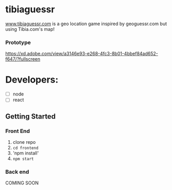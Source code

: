 # tibiaguessr
www.tibiaguessr.com is a geo location game inspired by geoguessr.com but using Tibia.com's map!

### Prototype
https://xd.adobe.com/view/a3146e93-e268-4fc3-8b01-4bbef84ad652-f647/?fullscreen

# Developers:
- [ ] node
- [ ] react

## Getting Started

### Front End
1. clone repo
2. `cd frontend`
3. 'npm install'
4. `npm start`

### Back end
COMING SOON
